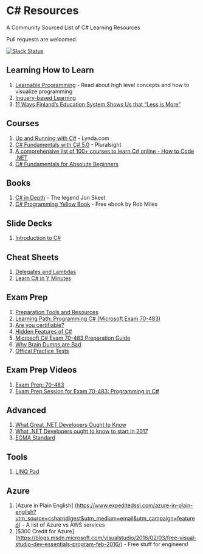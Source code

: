 # C# Resources
A Community Sourced List of C# Learning Resources

Pull requests are welcomed.

[![Slack Status](https://nymicrosoft.azurewebsites.net//badge.svg)](https://nymicrosoft.azurewebsites.net/)

## Learning How to Learn

1. [Learnable Programming](http://worrydream.com/LearnableProgramming/) - Read about high level concepts and how to visualize programming
2. [Inquery-based Learning](https://elearningindustry.com/inquiry-based-learning-model)
3. [11 Ways Finland’s Education System Shows Us that “Less is More”](https://fillingmymap.com/2015/04/15/11-ways-finlands-education-system-shows-us-that-less-is-more/)

## Courses

1. [Up and Running with C#](https://www.lynda.com/C-tutorials/Up-Running-C/164452-2.html) - Lynda.com
2. [C# Fundamentals with C# 5.0](https://www.pluralsight.com/courses/csharp-fundamentals-csharp5) - Pluralsight
3. [A comprehensive list of 100+ courses to learn C# online - How to Code .NET](http://bafflednerd.com/learn-csharp-online/)
4. [C# Fundamentals for Absolute Beginners](https://mva.microsoft.com/en-US/training-courses/c-fundamentals-for-absolute-beginners-16169?l=Lvld4EQIC_2706218949)

## Books

1. [C# in Depth](http://amzn.to/2kyL8XU) - The legend Jon Skeet
2. [C# Programming Yellow Book](http://www.csharpcourse.com) - Free ebook by Rob Miles

## Slide Decks

1. [Introduction to C#](https://www.ecma-international.org/activities/Languages/Introduction%20to%20Csharp.ppt)

## Cheat Sheets

1. [Delegates and Lambdas](https://github.com/lukewickstead/DOT-NET-on-Linux/blob/master/CheatSheets/DelegatesToLambda.cs)
2. [Learn C# in Y Minutes](https://learnxinyminutes.com/docs/csharp/)

## Exam Prep

1. [Preparation Tools and Resources](https://borntolearn.mslearn.net/certification/p/wiki?es=storeAppC&ec=483)
2. [Learning Path: Programming C# (Microsoft Exam 70-483)](https://www.pluralsight.com/blog/software-development/learning-path-c-microsoft-exam-70-483)
3. [Are you certifiable?](https://www.microsoft.com/click/areyoucertifiable/)
4. [Hidden Features of C#](http://stackoverflow.com/questions/9033/hidden-features-of-c)
5. [Microsoft C# Exam 70-483 Preparation Guide](http://www.jameswiseman.com/blog/2013/09/12/studying-for-c-70-483/)
6. [Why Brain Dumps are Bad](https://borntolearn.mslearn.net/b/weblog/posts/why-brain-dumps-are-bad#fbid=xFEFOB5oT6O)
7. [Offical Practice Tests](http://www.measureup.com/70-483-Programming-in-C-P4220.aspx)

## Exam Prep Videos

1. [Exam Prep: 70-483](https://www.youtube.com/watch?v=Ii6ucNLdtC4)
2. [Exam Prep Session for Exam 70-483: Programming in C#](https://channel9.msdn.com/Events/Ignite/2015/BRK3900)

## Advanced

1. [What Great .NET Developers Ought to Know](http://www.hanselman.com/blog/WhatGreatNETDevelopersOughtToKnowMoreNETInterviewQuestions.aspx)
2. [What .NET Developers ought to know to start in 2017](http://www.hanselman.com/blog/WhatNETDevelopersOughtToKnowToStartIn2017.aspx)
3. [ECMA Standard](http://www.ecma-international.org/publications/standards/Ecma-334.htm)

## Tools

1. [LINQ Pad](http://www.linqpad.net)

## Azure

1. [Azure in Plain English] (https://www.expeditedssl.com/azure-in-plain-english?utm_source=csharpdigest&utm_medium=email&utm_campaign=featured) - A list of Azure vs AWS services
2. [$300 Credit for Azure] (https://blogs.msdn.microsoft.com/visualstudio/2016/02/03/free-visual-studio-dev-essentials-program-feb-2016/) - Free stuff for engineers!
